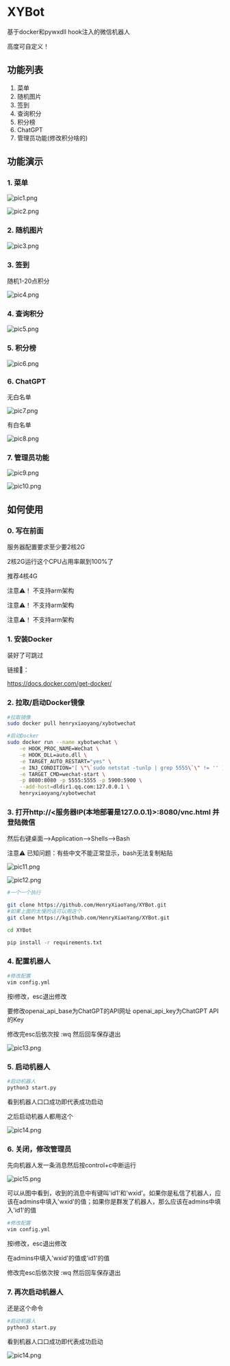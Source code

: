# XYBot
基于docker和pywxdll hook注入的微信机器人

高度可自定义！

## 功能列表

1. 菜单
2. 随机图片
3. 签到
4. 查询积分
5. 积分榜
6. ChatGPT
7. 管理员功能(修改积分啥的)

## 功能演示
### 1. 菜单

![pic1.png](readmepics%2Fpic1.png)

![pic2.png](readmepics%2Fpic2.png)

### 2. 随机图片

![pic3.png](readmepics%2Fpic3.png)

### 3. 签到

随机1-20点积分

![pic4.png](readmepics%2Fpic4.png)

### 4. 查询积分

![pic5.png](readmepics%2Fpic5.png)

### 5. 积分榜

![pic6.png](readmepics%2Fpic6.png)

### 6. ChatGPT

无白名单

![pic7.png](readmepics%2Fpic7.png)

有白名单

![pic8.png](readmepics%2Fpic8.png)

### 7. 管理员功能

![pic9.png](readmepics%2Fpic9.png)

![pic10.png](readmepics%2Fpic10.png)

## 如何使用

### 0. 写在前面
服务器配置要求至少要2核2G

2核2G运行这个CPU占用率飙到100%了

推荐4核4G

注意⚠！ 不支持arm架构️

注意⚠！ 不支持arm架构️

注意⚠！ 不支持arm架构️


### 1. 安装Docker

装好了可跳过

链接🔗：

https://docs.docker.com/get-docker/

### 2. 拉取/启动Docker镜像
```bash
#拉取镜像
sudo docker pull henryxiaoyang/xybotwechat
```
```bash
#启动Docker
sudo docker run --name xybotwechat \
    -e HOOK_PROC_NAME=WeChat \
    -e HOOK_DLL=auto.dll \
    -e TARGET_AUTO_RESTART="yes" \
    -e INJ_CONDITION="[ \"\`sudo netstat -tunlp | grep 5555\`\" != '' ] && exit 0 ; sleep 5 ; curl 'http://127.0.0.1:8680/hi' 2>/dev/null | grep -P 'code.:0'" \
    -e TARGET_CMD=wechat-start \
    -p 8080:8080 -p 5555:5555 -p 5900:5900 \
    --add-host=dldir1.qq.com:127.0.0.1 \
    henryxiaoyang/xybotwechat
```

### 3. 打开http://<服务器IP(本地部署是127.0.0.1)>:8080/vnc.html 并登陆微信

然后右键桌面-->Application-->Shells-->Bash

注意⚠️ 已知问题：有些中文不能正常显示，bash无法复制粘贴

![pic11.png](readmepics%2Fpic11.png)

![pic12.png](readmepics%2Fpic12.png)

```bash
#一个一个执行

git clone https://github.com/HenryXiaoYang/XYBot.git
#如果上面的太慢的话可以用这个
git clone https://kgithub.com/HenryXiaoYang/XYBot.git

cd XYBot

pip install -r requirements.txt
```

### 4. 配置机器人
```bash
#修改配置
vim config.yml
```
按i修改，esc退出修改

要修改openai_api_base为ChatGPT的API网址 openai_api_key为ChatGPT API的Key

修改完esc后依次按 :wq 然后回车保存退出

![pic13.png](readmepics%2Fpic13.png)



### 5. 启动机器人
```bash
#启动机器人
python3 start.py
```
看到机器人口口成功即代表成功启动

之后启动机器人都用这个

![pic14.png](readmepics%2Fpic14.png)

### 6. 关闭，修改管理员
先向机器人发一条消息然后按control+c中断运行

![pic15.png](readmepics%2Fpic15.png)

可以从图中看到，收到的消息中有键叫'id1'和'wxid'。如果你是私信了机器人，应该在admins中填入'wxid'的值；如果你是群发了机器人，那么应该在admins中填入'id1'的值

```bash
#修改配置
vim config.yml
```
按i修改，esc退出修改

在admins中填入'wxid'的值或'id1'的值

修改完esc后依次按 :wq 然后回车保存退出

### 7. 再次启动机器人
还是这个命令
```bash
#启动机器人
python3 start.py
```
看到机器人口口成功即代表成功启动

![pic14.png](readmepics%2Fpic14.png)

